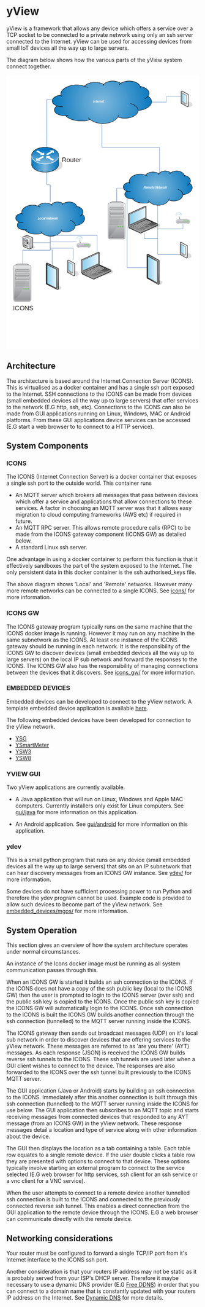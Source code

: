 # yView
yView is a framework that allows any device which offers a service over a TCP socket to be connected to a private network using only an ssh server connected to the Internet. yView can be used for accessing devices from small IoT devices all the way up to large servers.

The diagram below shows how the various parts of the yView system connect together.

![Overview](overview_diagram.png "yView Connected Network")

## Architecture
The architecture is based around the Internet Connection Server (ICONS). This is virtualised as a docker container and has a single ssh port exposed to the Internet.
SSH connections to the ICONS can be made from devices (small embedded devices all the way up to large servers) that offer services to the network (E.G http, ssh, etc).
Connections to the ICONS can also be made from GUI applications running on Linux, Windows, MAC or Android platforms. From these GUI applications device services can be accessed (E.G start a web browser to to connect to a HTTP service).

## System Components

### ICONS
The ICONS (Internet Connection Server) is a docker container that exposes a single ssh port to the outside world. This container runs

- An MQTT server which brokers all messages that pass between devices which offer a service and applications that allow connections to these services. A factor in choosing an MQTT server was that it allows easy migration to cloud computing frameworks (AWS etc) if required in future.
- An MQTT RPC server. This allows remote procedure calls (RPC) to be made from the ICONS gateway component (ICONS GW) as detailed below.
- A standard Linux ssh server.

One advantage in using a docker container to perform this function is that it effectively sandboxes the part of the system exposed to the Internet. The only persistent data in this docker container is the ssh authorised_keys file.

The above diagram shows 'Local' and 'Remote' networks. However many more remote networks can be connected to a single ICONS. See [icons/](icons/) for more information.

### ICONS GW
The ICONS gateway program typically runs on the same machine that the ICONS docker image is running. However it may run on any machine in the same subnetwork as the ICONS. At least one instance of the ICONS gateway should be running in each network. It is the responsibility of the ICONS GW to discover devices (small embedded devices all the way up to large servers) on the local IP sub network and forward the responses to the ICONS. The ICONS GW also has the responsibility of managing connections between the devices that it discovers. See [icons_gw/](icons_gw/) for more information.

### EMBEDDED DEVICES
Embedded devices can be developed to connect to the yView network. A template embedded device application is available [here](embedded_devices/mgos/).

The following embedded devices have been developed for connection to the yView network.

* [YSG](embedded_devices/ysg/)
* [YSmartMeter](https://projects.pausten.me.uk/ysmartmeter.html)
* [YSW3](https://projects.pausten.me.uk/WySW3.html)
* [YSW8](https://projects.pausten.me.uk/WySW3.html)

### YVIEW GUI
Two yView applications are currently available.

- A Java application that will run on Linux, Windows and Apple MAC computers. Currently installers only exist for Linux computers. See [gui/java](gui/java) for more information on this application.

- An Android application. See [gui/android](gui/android) for more information on this application.

### ydev
This is a small python program that runs on any device (small embedded devices all the way up to large servers) that sits on an IP subnetwork that can hear discovery messages from an ICONS GW instance. See [ydev/](ydev/) for more information.


Some devices do not have sufficient processing power to run Python and therefore the ydev program cannot be used. Example code is provided to allow such devices to become part of the yView network. See [embedded_devices/mgos/](embedded_devices/mgos/) for more information.

## System Operation
This section gives an overview of how the system architecture operates under normal circumstances.

An instance of the Icons docker image must be running as all system communication passes through this.

When an ICONS GW is started it builds an ssh connection to the ICONS. If the ICONS does not have a copy of the ssh public key (local to the ICONS GW) then the user is prompted to login to the ICONS server (over ssh) and the public ssh key is copied to the ICONS. Once the public ssh key is copied the ICONS GW will automatically login to the ICONS. Once ssh connection to the ICONS is built the ICONS GW builds another connection through the ssh connection (tunnelled) to the MQTT server running inside the ICONS.

The ICONS gateway then sends out broadcast messages (UDP) on it's local sub network in order to discover devices that are offering services to the yView network. These messages are referred to as 'are you there' (AYT) messages. As each response (JSON) is received the ICONS GW builds reverse ssh tunnels to the ICONS. These ssh tunnels are used later when a GUI client wishes to connect to the device. The responses are also forwarded to the ICONS over the ssh tunnel built previously to the ICONS MQTT server.

The GUI application (Java or Android) starts by building an ssh connection to the ICONS. Immediately after this  another connection is built through this ssh connection (tunnelled) to the MQTT server running inside the ICONS for use below. The GUI application then subscribes to an MQTT topic and starts receiving messages from connected devices that responded to any AYT message (from an ICONS GW) in the yView network. These response messages detail a location and type of service along with other information about the device.

The GUI then displays the location as a tab containing a table. Each table row equates to a single remote device. If the user double clicks a table row they are presented with options to connect to that device. These options typically involve starting an external program to connect to the service selected (E.G web browser for http services, ssh client for an ssh service or a vnc client for a VNC service).

When the user attempts to connect to a remote device another tunnelled ssh connection is built to the ICONS and connected to the previously connected reverse ssh tunnel. This enables a direct connection from the GUI application to the remote device through the ICONS. E.G a web browser can communicate directly with the remote device.

## Networking considerations

Your router must be configured to forward a single TCP/IP port from it's Internet interface to the ICONS ssh port.

Another consideration is that your routers IP address may not be static as it is probably served from your ISP's DHCP server. Therefore it maybe necessary to use a dynamic DNS provider (E.G [Free DDNS](https://freedns.afraid.org/)) in order that you can connect to a domain name that is constantly updated with your routers IP address on the Internet. See [Dynamic DNS](https://en.wikipedia.org/wiki/Dynamic_DNS) for more details.
